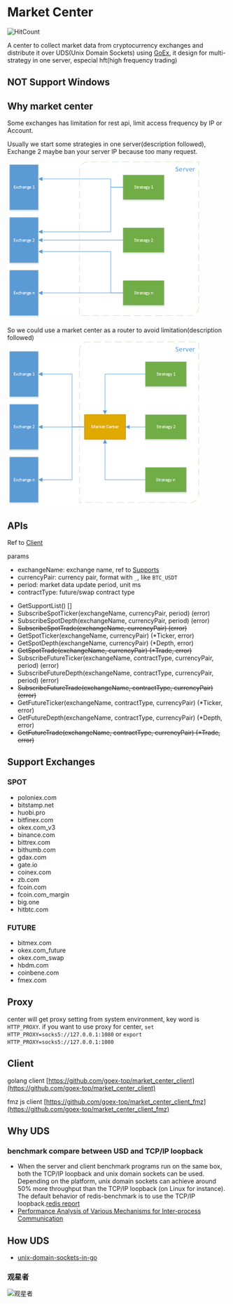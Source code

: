 # Market Center
![HitCount](http://hits.dwyl.io/goex-top/market_center.svg)

A center to collect market data from cryptocurrency exchanges and distribute it over UDS(Unix Domain Sockets) using [GoEx](https://github.com/nntaoli-project/GoEx), it design for multi-strategy in one server, especial hft(high frequency trading) 

## NOT Support Windows

## Why market center
Some exchanges has limitation for rest api, limit access frequency by IP or Account.

Usually we start some strategies in one server(description followed), Exchange 2 maybe ban your server IP because too many request.

![trandition](trandition.png)

So we could use a market center as a router to avoid limitation(description followed)
![market_center](market_center.png)


## APIs

Ref to [Client](https://github.com/goex-top/market_center_client)

params
- exchangeName: exchange name, ref to [Supports](#support-exchanges)
- currencyPair: currency pair, format with `_`, like `BTC_USDT`
- period: market data update period, unit ms
- contractType: future/swap contract type

* GetSupportList() []
* SubscribeSpotTicker(exchangeName, currencyPair, period) (error)
* SubscribeSpotDepth(exchangeName, currencyPair, period) (error)
* ~~SubscribeSpotTrade(exchangeName, currencyPair) (error)~~
* GetSpotTicker(exchangeName, currencyPair) (*Ticker, error)
* GetSpotDepth(exchangeName, currencyPair) (*Depth, error)
* ~~GetSpotTrade(exchangeName, currencyPair) (*Trade, error)~~
* SubscribeFutureTicker(exchangeName, contractType, currencyPair, period) (error)
* SubscribeFutureDepth(exchangeName, contractType, currencyPair, period) (error)
* ~~SubscribeFutureTrade(exchangeName, contractType, currencyPair) (error)~~
* GetFutureTicker(exchangeName, contractType, currencyPair) (*Ticker, error)
* GetFutureDepth(exchangeName, contractType, currencyPair) (*Depth, error)
* ~~GetFutureTrade(exchangeName, contractType, currencyPair) (*Trade, error)~~

## Support Exchanges
### SPOT
* poloniex.com
* bitstamp.net
* huobi.pro
* bitfinex.com
* okex.com_v3
* binance.com
* bittrex.com
* bithumb.com
* gdax.com
* gate.io
* coinex.com
* zb.com
* fcoin.com
* fcoin.com_margin
* big.one
* hitbtc.com

### FUTURE
* bitmex.com
* okex.com_future
* okex.com_swap
* hbdm.com
* coinbene.com
* fmex.com

## Proxy

center will get proxy setting from system environment, key word is `HTTP_PROXY`. if you want to use proxy for center, `set HTTP_PROXY=socks5://127.0.0.1:1080` or `export HTTP_PROXY=socks5://127.0.0.1:1080`
 
## Client

golang client 
[https://github.com/goex-top/market_center_client](https://github.com/goex-top/market_center_client)

fmz js client
[https://github.com/goex-top/market_center_client_fmz](https://github.com/goex-top/market_center_client_fmz)

## Why UDS
### benchmark compare between USD and TCP/IP loopback

* When the server and client benchmark programs run on the same box, both the TCP/IP loopback and unix domain sockets can be used. Depending on the platform, unix domain sockets can achieve around 50% more throughput than the TCP/IP loopback (on Linux for instance). The default behavior of redis-benchmark is to use the TCP/IP loopback.[redis report](https://redis.io/topics/benchmarks)
* [Performance Analysis of Various Mechanisms
for Inter-process Communication
](http://osnet.cs.binghamton.edu/publications/TR-20070820.pdf)

## How UDS
* [unix-domain-sockets-in-go](https://eli.thegreenplace.net/2019/unix-domain-sockets-in-go/)

### 观星者

![观星者](https://starchart.cc/goex-top/market_center.svg)